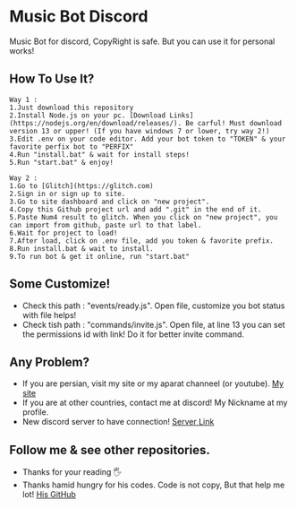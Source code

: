 # Music Bot Discord
Music Bot for discord, CopyRight is safe. But you can use it for personal works!

## How To Use It?
```
Way 1 :
1.Just download this repository
2.Install Node.js on your pc. [Download Links](https://nodejs.org/en/download/releases/). Be carful! Must download version 13 or upper! (If you have windows 7 or lower, try way 2!)
3.Edit .env on your code editor. Add your bot token to "TOKEN" & your favorite perfix bot to "PERFIX"
4.Run "install.bat" & wait for install steps!
5.Run "start.bat" & enjoy!
```

```
Way 2 :
1.Go to [Glitch](https://glitch.com)
2.Sign in or sign up to site.
3.Go to site dashboard and click on "new project".
4.Copy this Github project url and add ".git" in the end of it.
5.Paste Num4 result to glitch. When you click on "new project", you can import from github, paste url to that label.
6.Wait for project to load!
7.After load, click on .env file, add you token & favorite prefix.
8.Run install.bat & wait to install.
9.To run bot & get it online, run "start.bat"
```

## Some Customize! 
- Check this path : "events/ready.js". Open file, customize you bot status with file helps!
- Check tish path : "commands/invite.js". Open file, at line 13 you can set the permissions id with link! Do it for better invite command.


## Any Problem?
- If you are persian, visit my site or my aparat channeel (or youtube). [My site](https://arminia.ir)
- If you are at other countries, contact me at discord! My Nickname at my profile.
- New discord server to have connection! [Server Link](https://discord.gg/8hhwBy8K9m)

## Follow me & see other repositories.
- Thanks for your reading 🖐
- Thanks hamid hungry for his codes. Code is not copy, But that help me lot! [His GitHub](https://github.com/Di3colearn)

